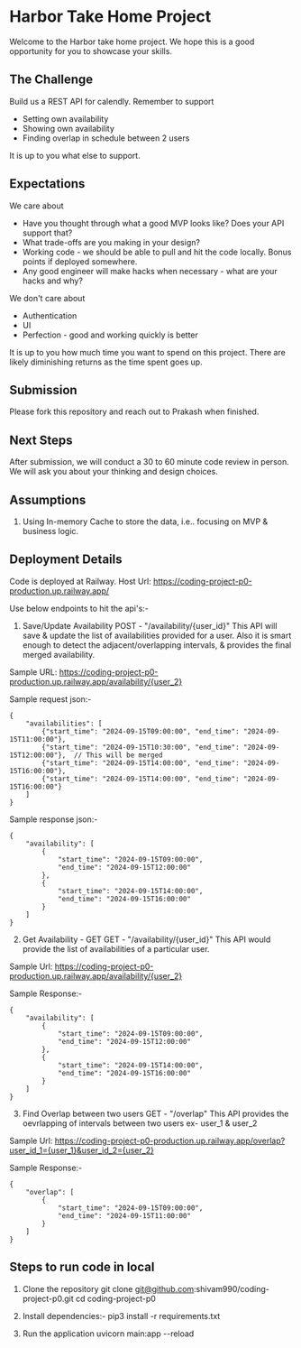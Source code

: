 # Harbor Take Home Project

Welcome to the Harbor take home project. We hope this is a good opportunity for you to showcase your skills.

## The Challenge

Build us a REST API for calendly. Remember to support

- Setting own availability
- Showing own availability
- Finding overlap in schedule between 2 users

It is up to you what else to support.

## Expectations

We care about

- Have you thought through what a good MVP looks like? Does your API support that?
- What trade-offs are you making in your design?
- Working code - we should be able to pull and hit the code locally. Bonus points if deployed somewhere.
- Any good engineer will make hacks when necessary - what are your hacks and why?

We don't care about

- Authentication
- UI
- Perfection - good and working quickly is better

It is up to you how much time you want to spend on this project. There are likely diminishing returns as the time spent goes up.

## Submission

Please fork this repository and reach out to Prakash when finished.

## Next Steps

After submission, we will conduct a 30 to 60 minute code review in person. We will ask you about your thinking and design choices.

## Assumptions
1. Using In-memory Cache to store the data, i.e.. focusing on MVP & business logic.


## Deployment Details

Code is deployed at Railway.
Host Url: https://coding-project-p0-production.up.railway.app/

Use below endpoints to hit the api's:-

1. Save/Update Availability
POST - "/availability/{user_id}"
This API will save & update the list of availabilities provided for a user. Also it is smart enough to detect the adjacent/overlapping intervals, & provides the final merged  availability.

Sample URL: https://coding-project-p0-production.up.railway.app/availability/{user_2}

Sample request json:-
```
{
    "availabilities": [
        {"start_time": "2024-09-15T09:00:00", "end_time": "2024-09-15T11:00:00"},
        {"start_time": "2024-09-15T10:30:00", "end_time": "2024-09-15T12:00:00"},  // This will be merged
        {"start_time": "2024-09-15T14:00:00", "end_time": "2024-09-15T16:00:00"},
        {"start_time": "2024-09-15T14:00:00", "end_time": "2024-09-15T16:00:00"}
    ]
}
```

Sample response json:-
```
{
    "availability": [
        {
            "start_time": "2024-09-15T09:00:00",
            "end_time": "2024-09-15T12:00:00"
        },
        {
            "start_time": "2024-09-15T14:00:00",
            "end_time": "2024-09-15T16:00:00"
        }
    ]
}
```

2. Get Availability - GET
GET - "/availability/{user_id}"
This API would provide the list of availabilities of a particular user.

Sample Url: https://coding-project-p0-production.up.railway.app/availability/{user_2}

Sample Response:-

```
{
    "availability": [
        {
            "start_time": "2024-09-15T09:00:00",
            "end_time": "2024-09-15T12:00:00"
        },
        {
            "start_time": "2024-09-15T14:00:00",
            "end_time": "2024-09-15T16:00:00"
        }
    ]
}
```

3. Find Overlap between two users
GET - "/overlap"
This API provides the oevrlapping of intervals between two users ex- user_1 & user_2

Sample Url: https://coding-project-p0-production.up.railway.app/overlap?user_id_1={user_1}&user_id_2={user_2}

Sample Response:-
```
{
    "overlap": [
        {
            "start_time": "2024-09-15T09:00:00",
            "end_time": "2024-09-15T11:00:00"
        }
    ]
}
```

## Steps to run code in local

1. Clone the repository
git clone git@github.com:shivam990/coding-project-p0.git
cd coding-project-p0

2. Install dependencies:-
pip3 install -r requirements.txt

3. Run the application
uvicorn main:app --reload



